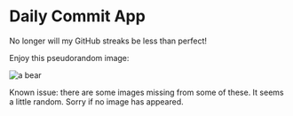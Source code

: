 Daily Commit App
================
No longer will my GitHub streaks be less than perfect!

Enjoy this pseudorandom image:

![a bear](http://placebear.com/600/600 "a bear")

Known issue: there are some images missing from some of these. It seems a little random. Sorry if no image has appeared.